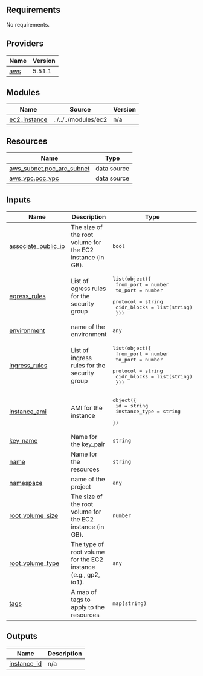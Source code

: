 <!-- BEGINNING OF PRE-COMMIT-TERRAFORM DOCS HOOK -->
## Requirements

No requirements.

## Providers

| Name | Version |
|------|---------|
| <a name="provider_aws"></a> [aws](#provider\_aws) | 5.51.1 |

## Modules

| Name | Source | Version |
|------|--------|---------|
| <a name="module_ec2_instance"></a> [ec2\_instance](#module\_ec2\_instance) | ../../../modules/ec2 | n/a |

## Resources

| Name | Type |
|------|------|
| [aws_subnet.poc_arc_subnet](https://registry.terraform.io/providers/hashicorp/aws/latest/docs/data-sources/subnet) | data source |
| [aws_vpc.poc_vpc](https://registry.terraform.io/providers/hashicorp/aws/latest/docs/data-sources/vpc) | data source |

## Inputs

| Name | Description | Type | Default | Required |
|------|-------------|------|---------|:--------:|
| <a name="input_associate_public_ip"></a> [associate\_public\_ip](#input\_associate\_public\_ip) | The size of the root volume for the EC2 instance (in GB). | `bool` | n/a | yes |
| <a name="input_egress_rules"></a> [egress\_rules](#input\_egress\_rules) | List of egress rules for the security group | <pre>list(object({<br>    from_port   = number<br>    to_port     = number<br>    protocol    = string<br>    cidr_blocks = list(string)<br>  }))</pre> | n/a | yes |
| <a name="input_environment"></a> [environment](#input\_environment) | name of the environment | `any` | n/a | yes |
| <a name="input_ingress_rules"></a> [ingress\_rules](#input\_ingress\_rules) | List of ingress rules for the security group | <pre>list(object({<br>    from_port   = number<br>    to_port     = number<br>    protocol    = string<br>    cidr_blocks = list(string)<br>  }))</pre> | n/a | yes |
| <a name="input_instance_ami"></a> [instance\_ami](#input\_instance\_ami) | AMI for the instance | <pre>object({<br>    id            = string<br>    instance_type = string<br>  })</pre> | n/a | yes |
| <a name="input_key_name"></a> [key\_name](#input\_key\_name) | Name for the key\_pair | `string` | n/a | yes |
| <a name="input_name"></a> [name](#input\_name) | Name for the resources | `string` | n/a | yes |
| <a name="input_namespace"></a> [namespace](#input\_namespace) | name of the project | `any` | n/a | yes |
| <a name="input_root_volume_size"></a> [root\_volume\_size](#input\_root\_volume\_size) | The size of the root volume for the EC2 instance (in GB). | `number` | n/a | yes |
| <a name="input_root_volume_type"></a> [root\_volume\_type](#input\_root\_volume\_type) | The type of root volume for the EC2 instance (e.g., gp2, io1). | `any` | n/a | yes |
| <a name="input_tags"></a> [tags](#input\_tags) | A map of tags to apply to the resources | `map(string)` | n/a | yes |

## Outputs

| Name | Description |
|------|-------------|
| <a name="output_instance_id"></a> [instance\_id](#output\_instance\_id) | n/a |
<!-- END OF PRE-COMMIT-TERRAFORM DOCS HOOK -->